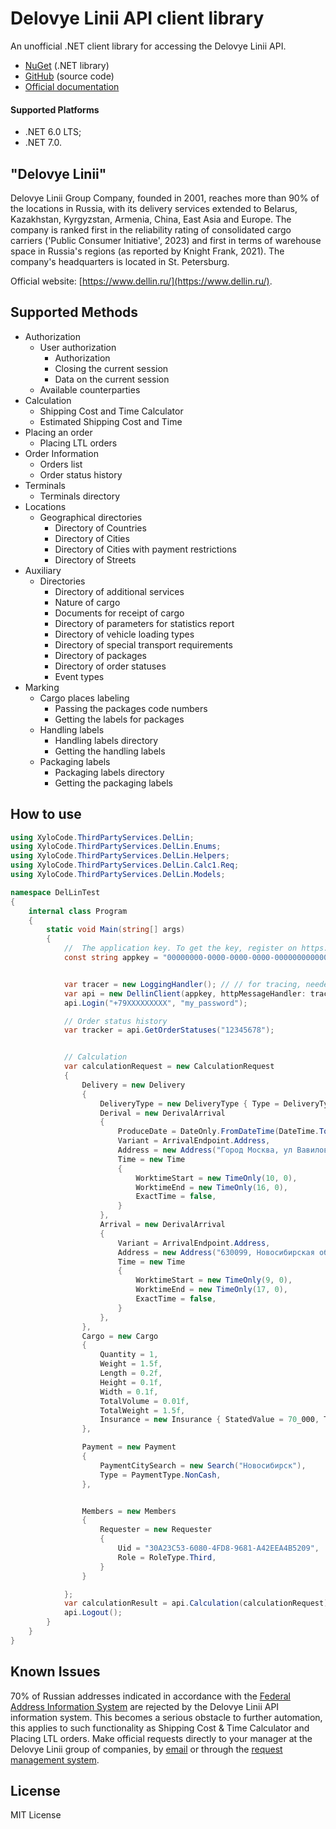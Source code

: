 ﻿# Delovye Linii API client library

An unofficial .NET client library for accessing the Delovye Linii API.

- [NuGet](https://www.nuget.org/packages/XyloCode.ThirdPartyServices.DelLin) (.NET library)
- [GitHub](https://github.com/xylocode/ThirdPartyServices.DelLin) (source code)
- [Official documentation](https://dev.dellin.ru/api/)

#### Supported Platforms

- .NET 6.0 LTS;
- .NET 7.0.

## "Delovye Linii"

Delovye Linii Group Company, founded in 2001, reaches more than 90% of the locations in Russia, with its delivery services extended to Belarus, Kazakhstan, Kyrgyzstan, Armenia, China, East Asia and Europe. The company is ranked first in the reliability rating of consolidated cargo carriers ('Public Consumer Initiative', 2023) and first in terms of warehouse space in Russia's regions (as reported by Knight Frank, 2021). The company's headquarters is located in St. Petersburg.

Official website: [https://www.dellin.ru/](https://www.dellin.ru/).

## Supported Methods

- Authorization
	- User authorization
		- Authorization
		- Closing the current session
		- Data on the current session
	- Available counterparties
- Calculation
	- Shipping Cost and Time Calculator
	- Estimated Shipping Cost and Time
- Placing an order
	- Placing LTL orders
- Order Information
	- Orders list
	- Order status history
- Terminals
	- Terminals directory
- Locations
	- Geographical directories
		- Directory of Countries
		- Directory of Cities
		- Directory of Cities with payment restrictions
		- Directory of Streets
- Auxiliary
	- Directories
		- Directory of additional services
		- Nature of cargo
		- Documents for receipt of cargo
		- Directory of parameters for statistics report
		- Directory of vehicle loading types
		- Directory of special transport requirements
		- Directory of packages
		- Directory of order statuses
		- Event types
- Marking
	- Cargo places labeling
		- Passing the packages code numbers
		- Getting the labels for packages
	- Handling labels
		- Handling labels directory
		- Getting the handling labels
	- Packaging labels
		- Packaging labels directory
		- Getting the packaging labels


## How to use

```cs
using XyloCode.ThirdPartyServices.DelLin;
using XyloCode.ThirdPartyServices.DelLin.Enums;
using XyloCode.ThirdPartyServices.DelLin.Helpers;
using XyloCode.ThirdPartyServices.DelLin.Calc1.Req;
using XyloCode.ThirdPartyServices.DelLin.Models;

namespace DelLinTest
{
    internal class Program
    {
        static void Main(string[] args)
        {
            // 	The application key. To get the key, register on https://dev.dellin.ru/
            const string appkey = "00000000-0000-0000-0000-000000000000";


            var tracer = new LoggingHandler(); // // for tracing, needed only for debugging
            var api = new DellinClient(appkey, httpMessageHandler: tracer);
            api.Login("+79XXXXXXXXX", "my_password");

            // Order status history
            var tracker = api.GetOrderStatuses("12345678");


            // Calculation
            var calculationRequest = new CalculationRequest
            {
                Delivery = new Delivery
                {
                    DeliveryType = new DeliveryType { Type = DeliveryTypeCode.Avia },
                    Derival = new DerivalArrival
                    {
                        ProduceDate = DateOnly.FromDateTime(DateTime.Today.AddDays(3)),
                        Variant = ArrivalEndpoint.Address,
                        Address = new Address("Город Москва, ул Вавилова, д. 19"),
                        Time = new Time
                        {
                            WorktimeStart = new TimeOnly(10, 0),
                            WorktimeEnd = new TimeOnly(16, 0),
                            ExactTime = false,
                        }
                    },
                    Arrival = new DerivalArrival
                    {
                        Variant = ArrivalEndpoint.Address,
                        Address = new Address("630099, Новосибирская область, г Новосибирск, пр-кт Димитрова, зд. 2"),
                        Time = new Time
                        {
                            WorktimeStart = new TimeOnly(9, 0),
                            WorktimeEnd = new TimeOnly(17, 0),
                            ExactTime = false,
                        }
                    },
                },
                Cargo = new Cargo
                {
                    Quantity = 1,
                    Weight = 1.5f,
                    Length = 0.2f,
                    Height = 0.1f,
                    Width = 0.1f,
                    TotalVolume = 0.01f,
                    TotalWeight = 1.5f,
                    Insurance = new Insurance { StatedValue = 70_000, Term = true, }
                },

                Payment = new Payment
                {
                    PaymentCitySearch = new Search("Новосибирск"),
                    Type = PaymentType.NonCash,
                },


                Members = new Members
                {
                    Requester = new Requester
                    {
                        Uid = "30A23C53-6080-4FD8-9681-A42EEA4B5209",
                        Role = RoleType.Third,
                    }
                }

            };
            var calculationResult = api.Calculation(calculationRequest);
            api.Logout();
        }
    }
}
```

## Known Issues

70% of Russian addresses indicated in accordance with the [Federal Address Information System](https://fias.nalog.ru/) are rejected by the Delovye Linii API information system. This becomes a serious obstacle to further automation, this applies to such functionality as Shipping Cost & Time Calculator and Placing LTL orders. Make official requests directly to your manager at the Delovye Linii group of companies, by [email](mailto:api_support@dellin.ru) or through the [request management system](https://helpdesk.dellin.ru/).

## License

MIT License
